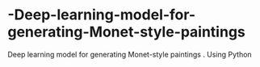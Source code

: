 # -Deep-learning-model-for-generating-Monet-style-paintings
 Deep learning model for generating Monet-style paintings . Using Python
